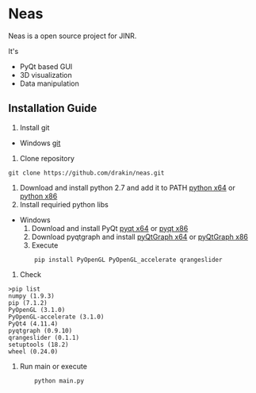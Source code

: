 # Neas
Neas is a open source project for JINR.

It's 

- PyQt based GUI
- 3D visualization
- Data manipulation

## Installation Guide
1. Install git 
  - Windows [git]
1. Clone repository

  ```
  git clone https://github.com/drakin/neas.git
  ```
1. Download and install python 2.7 and add it to PATH [python x64] or [python x86]
1. Install requiried python libs
  - Windows
      1. Download and install PyQt [pyqt x64] or [pyqt x86]
      1. Download pyqtgraph and install [pyQtGraph x64] or [pyQtGraph x86] 
      1. Execute
      ```
          pip install PyOpenGL PyOpenGL_accelerate qrangeslider
      ```
1. Check

  ```
  >pip list
  numpy (1.9.3)
  pip (7.1.2)
  PyOpenGL (3.1.0)
  PyOpenGL-accelerate (3.1.0)
  PyQt4 (4.11.4)
  pyqtgraph (0.9.10)
  qrangeslider (0.1.1)
  setuptools (18.2)
  wheel (0.24.0)
  ```
1. Run main or execute

    ```
        python main.py
    ```
[git]: https://git-scm.com/downloads
[python x64]: https://www.python.org/ftp/python/2.7.11/python-2.7.11.amd64.msi
[python x86]: https://www.python.org/ftp/python/2.7.11/python-2.7.11.msi
[pyQt x64]: http://sourceforge.net/projects/pyqt/files/PyQt4/PyQt-4.11.4/PyQt4-4.11.4-gpl-Py2.7-Qt4.8.7-x64.exe
[pyQt x86]: http://sourceforge.net/projects/pyqt/files/PyQt4/PyQt-4.11.4/PyQt4-4.11.4-gpl-Py2.7-Qt4.8.7-x32.exe
[pyQtGraph x64]: http://www.pyqtgraph.org/downloads/pyqtgraph-0.9.10.win-amd64.exe
[pyQtGraph x86]: http://www.pyqtgraph.org/downloads/pyqtgraph-0.9.10.win32.exe

